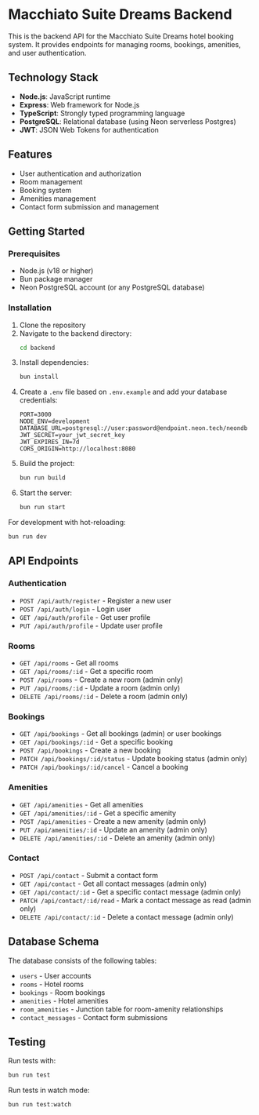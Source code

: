 # Macchiato Suite Dreams Backend

This is the backend API for the Macchiato Suite Dreams hotel booking system. It provides endpoints for managing rooms, bookings, amenities, and user authentication.

## Technology Stack

- **Node.js**: JavaScript runtime
- **Express**: Web framework for Node.js
- **TypeScript**: Strongly typed programming language
- **PostgreSQL**: Relational database (using Neon serverless Postgres)
- **JWT**: JSON Web Tokens for authentication

## Features

- User authentication and authorization
- Room management
- Booking system
- Amenities management
- Contact form submission and management

## Getting Started

### Prerequisites

- Node.js (v18 or higher)
- Bun package manager
- Neon PostgreSQL account (or any PostgreSQL database)

### Installation

1. Clone the repository
2. Navigate to the backend directory:
   ```bash
   cd backend
   ```
3. Install dependencies:
   ```bash
   bun install
   ```
4. Create a `.env` file based on `.env.example` and add your database credentials:
   ```
   PORT=3000
   NODE_ENV=development
   DATABASE_URL=postgresql://user:password@endpoint.neon.tech/neondb
   JWT_SECRET=your_jwt_secret_key
   JWT_EXPIRES_IN=7d
   CORS_ORIGIN=http://localhost:8080
   ```
5. Build the project:
   ```bash
   bun run build
   ```
6. Start the server:
   ```bash
   bun run start
   ```

For development with hot-reloading:
```bash
bun run dev
```

## API Endpoints

### Authentication
- `POST /api/auth/register` - Register a new user
- `POST /api/auth/login` - Login user
- `GET /api/auth/profile` - Get user profile
- `PUT /api/auth/profile` - Update user profile

### Rooms
- `GET /api/rooms` - Get all rooms
- `GET /api/rooms/:id` - Get a specific room
- `POST /api/rooms` - Create a new room (admin only)
- `PUT /api/rooms/:id` - Update a room (admin only)
- `DELETE /api/rooms/:id` - Delete a room (admin only)

### Bookings
- `GET /api/bookings` - Get all bookings (admin) or user bookings
- `GET /api/bookings/:id` - Get a specific booking
- `POST /api/bookings` - Create a new booking
- `PATCH /api/bookings/:id/status` - Update booking status (admin only)
- `PATCH /api/bookings/:id/cancel` - Cancel a booking

### Amenities
- `GET /api/amenities` - Get all amenities
- `GET /api/amenities/:id` - Get a specific amenity
- `POST /api/amenities` - Create a new amenity (admin only)
- `PUT /api/amenities/:id` - Update an amenity (admin only)
- `DELETE /api/amenities/:id` - Delete an amenity (admin only)

### Contact
- `POST /api/contact` - Submit a contact form
- `GET /api/contact` - Get all contact messages (admin only)
- `GET /api/contact/:id` - Get a specific contact message (admin only)
- `PATCH /api/contact/:id/read` - Mark a contact message as read (admin only)
- `DELETE /api/contact/:id` - Delete a contact message (admin only)

## Database Schema

The database consists of the following tables:
- `users` - User accounts
- `rooms` - Hotel rooms
- `bookings` - Room bookings
- `amenities` - Hotel amenities
- `room_amenities` - Junction table for room-amenity relationships
- `contact_messages` - Contact form submissions

## Testing

Run tests with:
```bash
bun run test
```

Run tests in watch mode:
```bash
bun run test:watch
```
